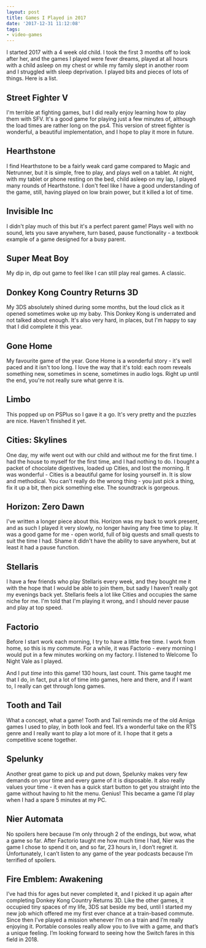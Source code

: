 ```yaml
---
layout: post
title: Games I Played in 2017
date: '2017-12-31 11:12:08'
tags:
- video-games
---
```


I started 2017 with a 4 week old child. I took the first 3 months off to look after her, and the games I played were fever dreams, played at all hours with a child asleep on my chest or while my family slept in another room and I struggled with sleep deprivation. I played bits and pieces of lots of things. Here is a list.

## Street Fighter V

I'm terrible at fighting games, but I did really enjoy learning how to play them with SFV. It's a good game for playing just a few minutes of, although the load times are rather long on the ps4. This version of street fighter is wonderful, a beautiful implementation, and I hope to play it more in future.

## Hearthstone

I find Hearthstone to be a fairly weak card game compared to Magic and Netrunner, but it is simple, free to play, and plays well on a tablet. At night, with my tablet or phone resting on the bed, child asleep on my lap, I played many rounds of Hearthstone. I don't feel like I have a good understanding of the game, still, having played on low brain power, but it killed a lot of time.

## Invisible Inc

I didn't play much of this but it's a perfect parent game! Plays well with no sound, lets you save anywhere, turn based, pause functionality - a textbook example of a game designed for a busy parent.

## Super Meat Boy

My dip in, dip out game to feel like I can still play real games. A classic.

## Donkey Kong Country Returns 3D

My 3DS absolutely shined during some months, but the loud click as it opened sometimes woke up my baby. This Donkey Kong is underrated and not talked about enough. It's also very hard, in places, but I'm happy to say that I did complete it this year.

## Gone Home

My favourite game of the year. Gone Home is a wonderful story - it's well paced and it isn't too long. I love the way that it's told: each room reveals something new, sometimes in scene, sometimes in audio logs. Right up until the end, you're not really sure what genre it is.

## Limbo

This popped up on PSPlus so I gave it a go. It's very pretty and the puzzles are nice. Haven't finished it yet. 

## Cities: Skylines

One day, my wife went out with our child and without me for the first time. I had the house to myself for the first time, and I had nothing to do. I bought a packet of chocolate digestives, loaded up Cities, and lost the morning. It was wonderful - Cities is a beautiful game for losing yourself in. It is slow and methodical. You can't really do the wrong thing - you just pick a thing, fix it up a bit, then pick something else. The soundtrack is gorgeous.

## Horizon: Zero Dawn

I've written a longer piece about this. Horizon was my back to work present, and as such I played it very slowly, no longer having any free time to play. It was a good game for me - open world, full of big quests and small quests to suit the time I had. Shame it didn't have the ability to save anywhere, but at least it had a pause function.

## Stellaris

I have a few friends who play Stellaris every week, and they bought me it with the hope that I would be able to join them, but sadly I haven't really got my evenings back yet. Stellaris feels a lot like Cities and occupies the same niche for me. I'm told that I'm playing it wrong, and I should never pause and play at top speed. 

## Factorio

Before I start work each morning, I try to have a little free time. I work from home, so this is my commute. For a while, it was Factorio - every morning I would put in a few minutes working on my factory. I listened to Welcome To Night Vale as I played. 

And I put *time* into this game! 130 hours, last count. This game taught me that I do, in fact, put a lot of time into games, here and there, and if I want to, I really can get through long games.

## Tooth and Tail

What a concept, what a game! Tooth and Tail reminds me of the old Amiga games I used to play, in both look and feel. It’s a wonderful take on the RTS genre and I really want to play a lot more of it. I hope that it gets a competitive scene together.

## Spelunky

Another great game to pick up and put down, Spelunky makes very few demands on your time and every game of it is disposable. It also really values your time - it even has a quick start button to get you straight into the game without having to hit the menu. Genius! This became a game I’d play when I had a spare 5 minutes at my PC.

## Nier Automata

No spoilers here because I’m only through 2 of the endings, but wow, what a game so far. After Factorio taught me how much time I had, Nier was the game I chose to spend it on, and so far, 23 hours in, I don’t regret it. Unfortunately, I can’t listen to any game of the year podcasts because I’m terrified of spoilers.

## Fire Emblem: Awakening

I’ve had this for ages but never completed it, and I picked it up again after completing Donkey Kong Country Returns 3D. Like the other games, it occupied tiny spaces of my life, 3DS sat beside my bed, until I started my new job which offered me my first ever chance at a train-based commute. Since then I’ve played a mission whenever I’m on a train and I’m really enjoying it. Portable consoles really allow you to live with a game, and that’s a unique feeling. I’m looking forward to seeing how the Switch fares in this field in 2018.

